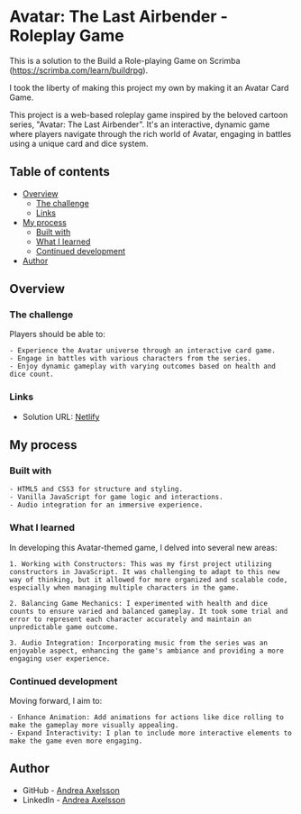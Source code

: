# Avatar: The Last Airbender - Roleplay Game

This is a solution to the Build a Role-playing Game on Scrimba (https://scrimba.com/learn/buildrpg).

I took the liberty of making this project my own by making it an Avatar Card Game.

This project is a web-based roleplay game inspired by the beloved cartoon series, "Avatar: The Last Airbender". It's an interactive, dynamic game where players navigate through the rich world of Avatar, engaging in battles using a unique card and dice system.

## Table of contents

- [Overview](#overview)
  - [The challenge](#the-challenge)
  - [Links](#links)
- [My process](#my-process)
  - [Built with](#built-with)
  - [What I learned](#what-i-learned)
  - [Continued development](#continued-development)
- [Author](#author)

## Overview

### The challenge

Players should be able to:

    - Experience the Avatar universe through an interactive card game.
    - Engage in battles with various characters from the series.
    - Enjoy dynamic gameplay with varying outcomes based on health and dice count.

### Links

- Solution URL: [Netlify](https://avatar-card-game.netlify.app/)

## My process

### Built with

    - HTML5 and CSS3 for structure and styling.
    - Vanilla JavaScript for game logic and interactions.
    - Audio integration for an immersive experience.

### What I learned

In developing this Avatar-themed game, I delved into several new areas:

    1. Working with Constructors: This was my first project utilizing constructors in JavaScript. It was challenging to adapt to this new way of thinking, but it allowed for more organized and scalable code, especially when managing multiple characters in the game.

    2. Balancing Game Mechanics: I experimented with health and dice counts to ensure varied and balanced gameplay. It took some trial and error to represent each character accurately and maintain an unpredictable game outcome.

    3. Audio Integration: Incorporating music from the series was an enjoyable aspect, enhancing the game's ambiance and providing a more engaging user experience.

### Continued development

Moving forward, I aim to:

    - Enhance Animation: Add animations for actions like dice rolling to make the gameplay more visually appealing.
    - Expand Interactivity: I plan to include more interactive elements to make the game even more engaging.

## Author

- GitHub - [Andrea Axelsson](https://github.com/Andrea-Axelsson)
- LinkedIn - [Andrea Axelsson](https://www.linkedin.com/in/axelsson-andrea/)
